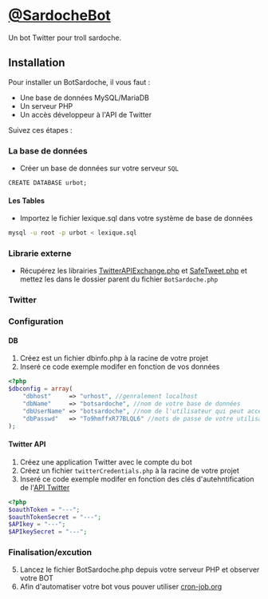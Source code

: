# [@SardocheBot](https://twitter.com/SardocheBot)

Un bot Twitter pour troll sardoche.

## Installation

Pour installer un BotSardoche, il vous faut :
* Une base de données MySQL/MariaDB
* Un serveur PHP
* Un accès développeur à l'API de Twitter

Suivez ces étapes :

### La base de données
 - Créer un base de données sur votre serveur `SQL`
```mysql
CREATE DATABASE urbot;
``` 
#### Les Tables
- Importez le fichier lexique.sql dans votre système de base de données 
```bash
mysql -u root -p urbot < lexique.sql
```

### Librarie externe
- Récupérez les librairies [TwitterAPIExchange.php](https://github.com/J7mbo/twitter-api-php) et [SafeTweet.php](https://github.com/WhiteFangs/SafeTweet) et mettez les dans le dossier parent du fichier `BotSardoche.php`

### Twitter

### Configuration
#### DB
1. Créez est un fichier dbinfo.php à la racine de votre projet 
2. Inseré ce code exemple modifer en fonction de vos données

```php
<?php
$dbconfig = array(
    "dbhost"     => "urhost", //genralement localhost
    "dbName"     => "botsardoche", //nom de votre base de données
    "dbUserName" => "botsardoche", //nom de l'utilisateur qui peut acceder a votre bose de données (eviter root)
    "dbPasswd"   => "To9hmffxR77BLQL6" //mots de passe de votre utilisateur (ne meter pas pwd) 
);
```

#### Twitter API
1. Créez une application Twitter avec le compte du bot
2. Créez un fichier `twitterCredentials.php` à la racine de votre projet
3. Inseré ce code exemple modifer en fonction des clés d'autehntification de l'[API Twitter](https://developer.twitter.com/en/docs/basics/getting-started) 
```php
<?php
$oauthToken = "---";
$oauthTokenSecret = "---";
$APIkey = "---";
$APIkeySecret = "---";
```

### Finalisation/excution
5. Lancez le fichier BotSardoche.php depuis votre serveur PHP et observer votre BOT
6. Afin d'automatiser votre bot vous pouver utiliser [cron-job.org](https://cron-job.org)


#